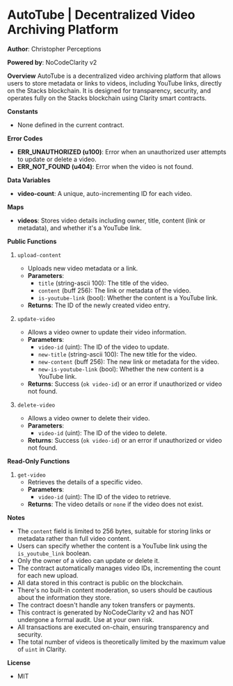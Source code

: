 # AutoTube | Decentralized Video Archiving Platform

**Author**: Christopher Perceptions 

**Powered by**: NoCodeClarity v2

**Overview**
AutoTube is a decentralized video archiving platform that allows users to store metadata or links to videos, including YouTube links, directly on the Stacks blockchain. It is designed for transparency, security, and operates fully on the Stacks blockchain using Clarity smart contracts.

**Constants**
* None defined in the current contract.

**Error Codes**
* **ERR_UNAUTHORIZED (u100)**: Error when an unauthorized user attempts to update or delete a video.
* **ERR_NOT_FOUND (u404)**: Error when the video is not found.

**Data Variables**
* **video-count**: A unique, auto-incrementing ID for each video.

**Maps**
* **videos**: Stores video details including owner, title, content (link or metadata), and whether it's a YouTube link.

**Public Functions**
1. `upload-content`
   * Uploads new video metadata or a link.
   * **Parameters**:
      * `title` (string-ascii 100): The title of the video.
      * `content` (buff 256): The link or metadata of the video.
      * `is-youtube-link` (bool): Whether the content is a YouTube link.
   * **Returns**: The ID of the newly created video entry.

2. `update-video`
   * Allows a video owner to update their video information.
   * **Parameters**:
      * `video-id` (uint): The ID of the video to update.
      * `new-title` (string-ascii 100): The new title for the video.
      * `new-content` (buff 256): The new link or metadata for the video.
      * `new-is-youtube-link` (bool): Whether the new content is a YouTube link.
   * **Returns**: Success (`ok video-id`) or an error if unauthorized or video not found.

3. `delete-video`
   * Allows a video owner to delete their video.
   * **Parameters**:
      * `video-id` (uint): The ID of the video to delete.
   * **Returns**: Success (`ok video-id`) or an error if unauthorized or video not found.

**Read-Only Functions**
1. `get-video`
   * Retrieves the details of a specific video.
   * **Parameters**:
      * `video-id` (uint): The ID of the video to retrieve.
   * **Returns**: The video details or `none` if the video does not exist.

**Notes**
* The `content` field is limited to 256 bytes, suitable for storing links or metadata rather than full video content.
* Users can specify whether the content is a YouTube link using the `is_youtube_link` boolean.
* Only the owner of a video can update or delete it.
* The contract automatically manages video IDs, incrementing the count for each new upload.
* All data stored in this contract is public on the blockchain.
* There's no built-in content moderation, so users should be cautious about the information they store.
* The contract doesn't handle any token transfers or payments.
* This contract is generated by NoCodeClarity v2 and has NOT undergone a formal audit. Use at your own risk.
* All transactions are executed on-chain, ensuring transparency and security.
* The total number of videos is theoretically limited by the maximum value of `uint` in Clarity.

**License**
* MIT
